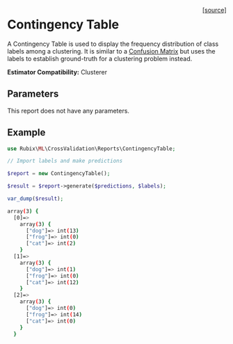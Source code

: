 <span style="float:right;"><a href="https://github.com/RubixML/RubixML/blob/master/src/CrossValidation/Reports/ContingencyTable.php">[source]</a></span>

# Contingency Table
A Contingency Table is used to display the frequency distribution of class labels among a clustering. It is similar to a [Confusion Matrix](confusion-matrix.md) but uses the labels to establish ground-truth for a clustering problem instead.

**Estimator Compatibility:** Clusterer

## Parameters
This report does not have any parameters.

## Example
```php
use Rubix\ML\CrossValidation\Reports\ContingencyTable;

// Import labels and make predictions

$report = new ContingencyTable();

$result = $report->generate($predictions, $labels);

var_dump($result);
```

```sh
array(3) {
  [0]=>
    array(3) {
      ["dog"]=> int(13)
      ["frog"]=> int(0)
      ["cat"]=> int(2)
    }
  [1]=>
    array(3) {
      ["dog"]=> int(1)
      ["frog"]=> int(0)
      ["cat"]=> int(12)
    }
  [2]=>
    array(3) {
      ["dog"]=> int(0)
      ["frog"]=> int(14)
      ["cat"]=> int(0)
    }
  }
```